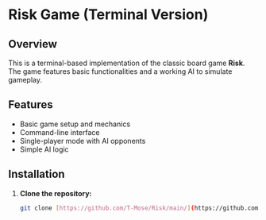 # Risk Game (Terminal Version)

## Overview

This is a terminal-based implementation of the classic board game **Risk**. The game features basic functionalities and a working AI to simulate gameplay.

## Features

- Basic game setup and mechanics
- Command-line interface
- Single-player mode with AI opponents
- Simple AI logic

## Installation

1. **Clone the repository:**
   ```sh
   git clone [https://github.com/T-Mose/Risk/main/](https://github.com/T-Mose/Risk/tree/main)
